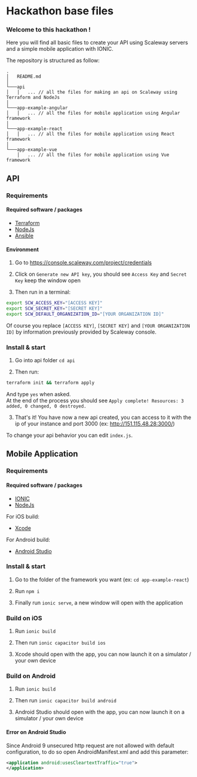# Hackathon base files

### Welcome to this hackathon !

Here you will find all basic files to create your API using Scaleway servers and a simple mobile application with IONIC.

The repository is structured as follow:

```
.
│   README.md  
│
└───api
│   │   ... // all the files for making an api on Scaleway using Terraform and NodeJs
│   
└───app-example-angular
│   │   ... // all the files for mobile application using Angular framework
│   
└───app-example-react
│   │   ... // all the files for mobile application using React framework
│   
└───app-example-vue
    │   ... // all the files for mobile application using Vue framework
```

## API

### Requirements

#### Required software / packages

- [Terraform](https://www.terraform.io/)
- [NodeJs](https://nodejs.org/)
- [Ansible](https://www.ansible.com/)

#### Environment

1. Go to https://console.scaleway.com/project/credentials

2. Click on `Generate new API key`, you should see `Access Key` and `Secret Key` keep the window open

3. Then run in a terminal: 
```sh
export SCW_ACCESS_KEY="[ACCESS KEY]"
export SCW_SECRET_KEY="[SECRET KEY]"
export SCW_DEFAULT_ORGANIZATION_ID="[YOUR ORGANIZATION ID]"
```
Of course you replace `[ACCESS KEY]`, `[SECRET KEY]` and `[YOUR ORGANIZATION ID]` by information previously provided by Scaleway console.

### Install & start

1. Go into api folder `cd api`

2. Then run: 
```sh
terraform init && terraform apply
```
And type `yes` when asked. \
At the end of the process you should see `Apply complete! Resources: 3 added, 0 changed, 0 destroyed.`

3. That's it! You have now a new api created,  you can access to it with the ip of your instance and port 3000 (ex: http://151.115.48.28:3000/)

To change your api behavior you can edit `index.js`.

## Mobile Application

### Requirements

#### Required software / packages

- [IONIC](https://ionicframework.com/)
- [NodeJs](https://nodejs.org/)

For iOS build:
- [Xcode](https://apps.apple.com/fr/app/xcode/id497799835?mt=12)

For Android build:
- [Android Studio](https://developer.android.com/studio)

### Install & start

1. Go to the folder of the framework you want (ex: `cd app-example-react`)

2. Run `npm i`

3. Finally run `ionic serve`, a new window will open with the application

### Build on iOS

1. Run `ionic build`

2. Then run `ionic capacitor build ios`

3. Xcode should open with the app, you can now launch it on a simulator / your own device

### Build on Android

1. Run `ionic build`

2. Then run `ionic capacitor build android`

3. Android Studio should open with the app, you can now launch it on a simulator / your own device

#### Error on Android Studio

Since Android 9 unsecured http request are not allowed with default configuration, to do so open AndroidManifest.xml and add this parameter:

```xml
<application android:usesCleartextTraffic="true">
</application>
```
